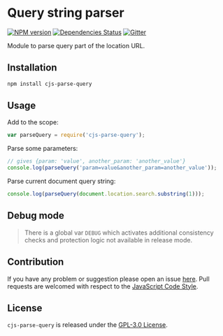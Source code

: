 Query string parser
===================

[![NPM version](https://img.shields.io/npm/v/cjs-parse-query.svg?style=flat-square)](https://www.npmjs.com/package/cjs-parse-query)
[![Dependencies Status](https://img.shields.io/david/cjssdk/parse-query.svg?style=flat-square)](https://david-dm.org/cjssdk/parse-query)
[![Gitter](https://img.shields.io/badge/gitter-join%20chat-blue.svg?style=flat-square)](https://gitter.im/DarkPark/cjssdk)


Module to parse query part of the location URL.


## Installation

```bash
npm install cjs-parse-query
```


## Usage

Add to the scope:

```js
var parseQuery = require('cjs-parse-query');
```

Parse some parameters:

```js
// gives {param: 'value', another_param: 'another_value'}
console.log(parseQuery('param=value&another_param=another_value'));
```

Parse current document query string:

```js
console.log(parseQuery(document.location.search.substring(1)));
```


## Debug mode

> There is a global var `DEBUG` which activates additional consistency checks and protection logic not available in release mode.


## Contribution

If you have any problem or suggestion please open an issue [here](https://github.com/cjssdk/parse-query/issues).
Pull requests are welcomed with respect to the [JavaScript Code Style](https://github.com/DarkPark/jscs).


## License

`cjs-parse-query` is released under the [GPL-3.0 License](http://opensource.org/licenses/GPL-3.0).
